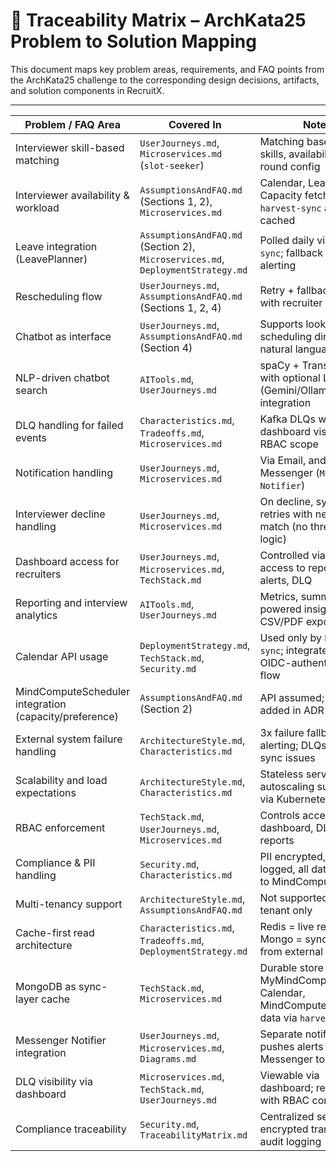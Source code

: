 # 📌 Traceability Matrix – ArchKata25 Problem to Solution Mapping

This document maps key problem areas, requirements, and FAQ points from the ArchKata25 challenge to the corresponding
design decisions, artifacts, and solution components in RecruitX.

---

| Problem / FAQ Area                         | Covered In                                                                      | Notes                                                                |
|--------------------------------------------|---------------------------------------------------------------------------------|----------------------------------------------------------------------|
| Interviewer skill-based matching           | `UserJourneys.md`, `Microservices.md` (`slot-seeker`)                           | Matching based on skills, availability, and round config             |
| Interviewer availability & workload        | `AssumptionsAndFAQ.md` (Sections 1, 2), `Microservices.md`                      | Calendar, Leave, and Capacity fetched by `harvest-sync` and cached   |
| Leave integration (LeavePlanner)          | `AssumptionsAndFAQ.md` (Section 2), `Microservices.md`, `DeploymentStrategy.md` | Polled daily via `harvest-sync`; fallback with alerting              |
| Rescheduling flow                          | `UserJourneys.md`, `AssumptionsAndFAQ.md` (Sections 1, 2, 4)                    | Retry + fallback logic with recruiter alerts                         |
| Chatbot as interface                       | `UserJourneys.md`, `AssumptionsAndFAQ.md` (Section 4)                           | Supports lookup and scheduling directly via natural language         |
| NLP-driven chatbot search                  | `AITools.md`, `UserJourneys.md`                                                 | spaCy + Transformers with optional LLM (Gemini/Ollama) integration   |
| DLQ handling for failed events             | `Characteristics.md`, `Tradeoffs.md`, `Microservices.md`                        | Kafka DLQs with dashboard visibility and RBAC scope                  |
| Notification handling                      | `UserJourneys.md`, `Microservices.md`                                           | Via Email, and Messenger (`Messenger Notifier`)                        |
| Interviewer decline handling               | `UserJourneys.md`, `Microservices.md`                                           | On decline, system retries with next best match (no threshold logic) |
| Dashboard access for recruiters            | `UserJourneys.md`, `Microservices.md`, `TechStack.md`                           | Controlled via RBAC; access to reports, alerts, DLQ                  |
| Reporting and interview analytics          | `AITools.md`, `UserJourneys.md`                                                 | Metrics, summaries, AI-powered insights, CSV/PDF exports             |
| Calendar API usage                  | `DeploymentStrategy.md`, `TechStack.md`, `Security.md`                          | Used only by `harvest-sync`; integrated via OIDC-authenticated flow  |
| MindComputeScheduler integration (capacity/preference) | `AssumptionsAndFAQ.md` (Section 2)                                              | API assumed; callout added in ADR-007                                |
| External system failure handling           | `ArchitectureStyle.md`, `Characteristics.md`                                    | 3x failure fallback + alerting; DLQs track sync issues               |
| Scalability and load expectations          | `ArchitectureStyle.md`, `Characteristics.md`                                    | Stateless services, autoscaling supported via Kubernetes             |
| RBAC enforcement                           | `TechStack.md`, `UserJourneys.md`, `Microservices.md`                           | Controls access to dashboard, DLQs, reports                          |
| Compliance & PII handling                  | `Security.md`, `Characteristics.md`                                             | PII encrypted, access logged, all data scoped to MindCompute            |
| Multi-tenancy support                      | `ArchitectureStyle.md`, `AssumptionsAndFAQ.md`                                  | Not supported – single-tenant only                                   |
| Cache-first read architecture              | `Characteristics.md`, `Tradeoffs.md`, `DeploymentStrategy.md`                   | Redis = live reads; Mongo = sync layer from external systems         |
| MongoDB as sync-layer cache                | `TechStack.md`, `Microservices.md`                                              | Durable store for MyMindComputeProfile, Calendar, MindComputeScheduler data via `harvest-sync` |
| Messenger Notifier integration                 | `UserJourneys.md`, `Microservices.md`, `Diagrams.md`                            | Separate notifier pushes alerts via Messenger to recruiters        |
| DLQ visibility via dashboard               | `Microservices.md`, `TechStack.md`, `UserJourneys.md`                           | Viewable via dashboard; replayable with RBAC control                 |
| Compliance traceability                    | `Security.md`, `TraceabilityMatrix.md`                                          | Centralized secrets, encrypted transport, audit logging              |
